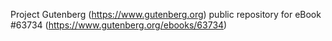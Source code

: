 Project Gutenberg (https://www.gutenberg.org) public repository for
eBook #63734 (https://www.gutenberg.org/ebooks/63734)
